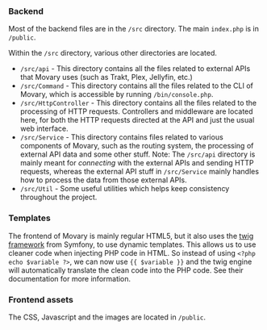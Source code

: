 ### Backend

Most of the backend files are in the `/src` directory. The main `index.php` is in `/public`.

Within the `/src` directory, various other directories are located. 

- `/src/api` - This directory contains all the files related to external APIs that Movary uses (such as Trakt, Plex, Jellyfin, etc.)
- `/src/Command` - This directory contains all the files related to the CLI of Movary, which is accessible by running `/bin/console.php`.
- `/src/HttpController` - This directory contains all the files related to the processing of HTTP requests. Controllers and middleware are located here, for both the HTTP requests directed at the API and just the usual web interface.
- `/src/Service` - This directory contains files related to various components of Movary, such as the routing system, the processing of external API data and some other stuff. Note: The `/src/api` directory is mainly meant for *connecting* with the external APIs and sending HTTP requests, whereas the external API stuff in `/src/Service` mainly handles how to process the data from those external APIs.
- `/src/Util` - Some useful utilities which helps keep consistency throughout the project.

<!-- TODO: Clarify what the `/src/Domain` directory is for -->

### Templates

The frontend of Movary is mainly regular HTML5, but it also uses the [twig framework](https://twig.symfony.com/) from Symfony, to use dynamic templates. This allows us to use cleaner code when injecting PHP code in HTML. So instead of using `<?php echo $variable ?>`, we can now use `{{ $variable }}` and the twig engine will automatically translate the clean code into the PHP code. See their documentation for more information.

### Frontend assets

The CSS, Javascript and the images are located in `/public`.